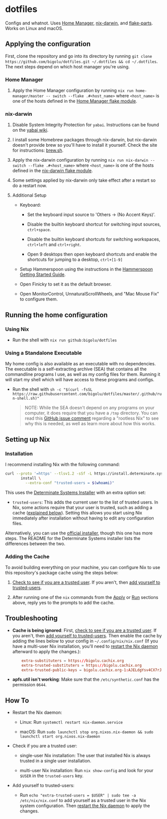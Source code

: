 # dotfiles

Configs and whatnot. Uses [Home Manager](https://github.com/nix-community/home-manager), [nix-darwin](https://github.com/LnL7/nix-darwin), and [flake-parts](https://flake.parts). Works on Linux and macOS.

## Applying the configuration

First, clone the repository and go into its directory by running `git clone https://github.com/bigolu/dotfiles.git ~/.dotfiles && cd ~/.dotfiles`. The next steps depend on which host manager you're using.

### Home Manager

1. Apply the Home Manager configuration by running `nix run home-manager/master -- switch --flake .#<host_name>` where `<host_name>` is one of the hosts defined in the [Home Manager flake module](https://github.com/bigolu/dotfiles/blob/master/flake-modules/home-manager/default.nix).

### nix-darwin

1. Disable System Integrity Protection for `yabai`. Instructions can be found on the [yabai wiki](https://github.com/koekeishiya/yabai/wiki/Disabling-System-Integrity-Protection).

2. I install some Homebrew packages through nix-darwin, but nix-darwin doesn't provide brew so you'll have to install it yourself. Check the site for instructions: [brew.sh](https://brew.sh/).

3. Apply the nix-darwin configuration by running `nix run nix-darwin -- switch --flake .#<host_name>` where `<host_name>` is one of the hosts defined in the [nix-darwin flake module](https://github.com/bigolu/dotfiles/blob/master/flake-modules/nix-darwin/default.nix).

4. Some settings applied by nix-darwin only take effect after a restart so do a restart now.

5. Additional Setup

    * Keyboard:

        * Set the keyboard input source to 'Others -> (No Accent Keys)'.

        * Disable the builtin keyboard shortcut for switching input sources, `ctrl+space`.

        * Disable the builtin keyboard shortcuts for switching workspaces, `ctrl+left` and `ctrl+right`.

        * Open 9 desktops then open keyboard shortcuts and enable the shortcuts for jumping to a desktop, `ctrl+[1-9]`

    * Setup Hammerspoon using the instructions in the [Hammerspoon Getting Started Guide](https://www.hammerspoon.org/go/).

    * Open Finicky to set it as the default browser.

    * Open MonitorControl, UnnaturalScrollWheels, and "Mac Mouse Fix" to configure them.

## Running the home configuration

### Using Nix

* Run the shell with `nix run github:bigolu/dotfiles`

### Using a Standalone Executable

My home config is also available as an executable with no dependencies. The executable is a self-extracting archive (SEA) that contains all the commandline programs I use, as well as my config files for them. Running it will start my shell which will have access to these programs and configs.

* Run the shell with `sh -c "$(curl -fsSL https://raw.githubusercontent.com/bigolu/dotfiles/master/.github/run-shell.sh)"`

  > NOTE: While the SEA doesn't depend on any programs on your computer, it does require that you have a `/tmp` directory. You can read this [GitHub issue comment](https://github.com/NixOS/nix/issues/1971#issue-304578884) regarding a "rootless Nix" to see why this is needed, as well as learn more about how this works.

## Setting up Nix

### Installation

I recommend installing Nix with the following command:

```sh
curl --proto '=https' --tlsv1.2 -sSf -L https://install.determinate.systems/nix | sh -s -- \
       install \
         --extra-conf "trusted-users = $(whoami)"
```

This uses the [Determinate Systems Installer](https://github.com/DeterminateSystems/nix-installer) with an extra option set:

* `trusted-users`: This adds the current user to the list of trusted users. In Nix, some actions require that your user is trusted, such as adding a cache ([explained below](#adding-the-cache)). Setting this allows you start using Nix immediately after installation without having to edit any configuration files.

Alternatively, you can use the [official installer](https://nixos.org/download.html), though this one has more steps. The README for the Determinate Systems installer lists the differences between the two.

### Adding the Cache

To avoid building everything on your machine, you can configure Nix to use this repository's package cache using the steps below:

1. [Check to see if you are a trusted user](#check-trust). If you aren't, then [add yourself to trusted-users](#add-trust).

2. After running one of the `nix` commands from the [Apply](#applying-the-configuration) or [Run](#running-the-home-configuration) sections above, reply yes to the prompts to add the cache.

## Troubleshooting

* **Cache is being ignored**: First, [check to see if you are a trusted user](#check-trust). If you aren't, then [add yourself to trusted-users](#add-trust). Then enable the cache by adding the lines below to your config in `~/.config/nix/nix.conf` (If you have a multi-user Nix installation, you'll need to [restart the Nix daemon](#restart-daemon) afterward to apply the changes.):

    ``` conf
        extra-substituters = https://bigolu.cachix.org
        extra-trusted-substituters = https://bigolu.cachix.org
        extra-trusted-public-keys = bigolu.cachix.org-1:AJELdgYsv4CX7rJkuGu5HuVaOHcqlOgR07ZJfihVTIw=
    ```

* **apfs.util isn't working**: Make sure that the `/etc/synthetic.conf` has the permission `0644`.

## How To

* <span id="restart-daemon">Restart the Nix daemon</span>:

  * Linux: Run `systemctl restart nix-daemon.service`

  * macOS: Run `sudo launchctl stop org.nixos.nix-daemon && sudo launchctl start org.nixos.nix-daemon`

* <span id="check-trust">Check if you are a trusted user</span>:

  * single-user Nix installation: The user that installed Nix is always trusted in a single user installation.

  * multi-user Nix installation: Run `nix show-config` and look for your `$USER` in the `trusted-users` key.

* <span id="add-trust">Add yourself to trusted-users</space>:

  * Run `echo "extra-trusted-users = $USER" | sudo tee -a /etc/nix/nix.conf` to add yourself as a trusted user in the Nix system configuration. Then [restart the Nix daemon](#restart-daemon) to apply the changes.
